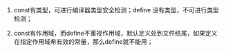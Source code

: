 1. const有类型，可进行编译器类型安全检测；define 没有类型，不可进行类型检测；
   
2. const有作用域，而define不重视作用域，默认定义处到文件结尾，如果定义在指定作用域希有效的常量，那么define就不能用；